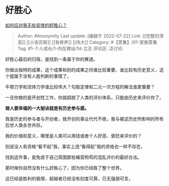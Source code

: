 # 好胜心
[如何应对我无处安放的好胜心？](https://www.zhihu.com/question/544567558/answer/2586553752)

> Author: #Anonymity
> Last update: [编辑于 2022-07-22]
> Link: [[完整的清高]] [[小吉尼斯]] [[有修养]] [[伟大]]
> Category: #【答集】/01-家族答集
> Tag:   #1-个人成长/1-内在建设/1d-立志 
> 评论区:
> 泛讨论:

好胜心最后的归宿，是找到一条属于你的赛道。

你做出独特的成果，这个成果和别的成果之间谁比较重要、谁比较有历史意义，这个就属于没有人能判断的事情了。

牛顿力学和流体力学谁比较伟大？勾股定律和二元一次方程的解法谁更重要？

一旦你做的是开创性工作，你就超脱了人类的评价体系，只能由历史来评价你了。

**做人要幸福的一大秘诀就是有历史参与感。**

我是历史的参与者与开创者，我开创的事业代代不绝，我与被这历史所影响的所有后世人类永世共存。

我的价值和意义，哪里是人类可以用钱或者个人好恶、褒贬来评价的？

别说没人有资格“看不起”我，事实上连“看得起”我的资格也一样不存在。

找到这件事，是免疫于自己周围那些蝇营狗苟的混乱评价的最好办法。

那时候你自然没有什么好胜心了，因为你已经胜了整个世界。

这已经是胜利的极限，超越者已经没有刻度可算，已无强弱可言。

